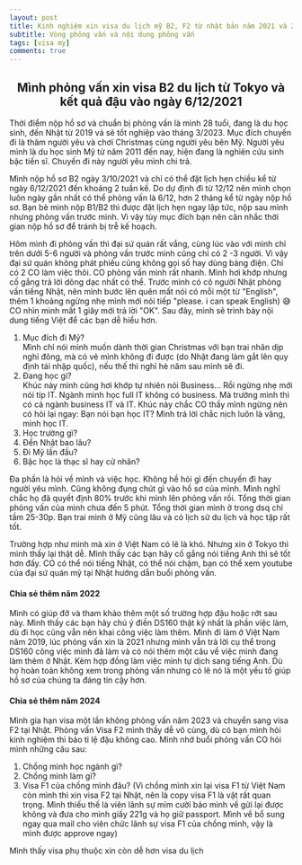 ```yaml
---
layout: post
title: Kinh nghiệm xin visa du lịch mỹ B2, F2 từ nhật bản năm 2021 và 2024 (Phần 2)
subtitle: Vòng phỏng vấn và nội dung phỏng vấn
tags: [visa my]
comments: true
---
```


<h2 align="center"> Mình phỏng vấn xin visa B2 du lịch từ Tokyo và kết quả đậu vào ngày 6/12/2021 </h2>

Thời điểm nộp hồ sơ và chuẩn bị phỏng vấn là mình 28 tuổi, đang là du học sinh, đến Nhật từ 2019 và sẽ tốt nghiệp vào tháng 3/2023. Mục đích chuyến đi là thăm người yêu và chơi Christmas cùng người yêu bên Mỹ. Người yêu mình là du học sinh Mỹ từ năm 2011 đến nay, hiện đang là nghiên cứu sinh bậc tiến sĩ. Chuyến đi này người yêu mình chi trả.

Mình nộp hồ sơ B2 ngày 3/10/2021 và chỉ có thể đặt lịch hẹn chiều kể từ ngày 6/12/2021 đến khoảng 2 tuần kế. Do dự định đi từ 12/12 nên mình chọn luôn ngày gần nhất có thể phỏng vấn là 6/12, hơn 2 tháng kể từ ngày nộp hồ sơ. Bạn bè mình nộp B1/B2 thì được đặt lịch hẹn ngay lập tức, nộp sau mình nhưng phỏng vấn trước mình. Vì vậy tùy mục đích bạn nên cân nhắc thời gian nộp hồ sơ để tránh bị trễ kế hoạch.

Hôm mình đi phỏng vấn thì đại sứ quán rất vắng, cùng lúc vào với mình chỉ trên dưới 5-6 người và phỏng vấn trước mình cũng chỉ có 2 -3 người. Vì vậy đại sứ quán không phát phiếu cũng không gọi số hay dùng bảng điện. Chỉ có 2 CO làm việc thôi. CO phỏng vấn mình rất nhanh. Mình hơi khớp nhưng cố gắng trả lời dõng dạc nhất có thể. Trước mình có cô người Nhật phỏng vấn tiếng Nhật, nên mình bước lên quên mất nói có mỗi một từ "English", thêm 1 khoảng ngừng nhẹ mình mới nói tiếp "please. i can speak English) 😅 CO nhìn mình mất 1 giây mới trả lời "OK". Sau đây, mình sẽ trình bày nội dung tiếng Việt để các bạn dễ hiểu hơn.
1. Mục đích đi Mỹ?  
Mình chỉ nói mình muốn dành thời gian Christmas với bạn trai nhân dịp nghỉ đông, mà có vẻ mình không đi được (do Nhật đang làm gắt lên quy định tái nhập quốc), nếu thế thì nghỉ hè năm sau mình sẽ đi.
2. Đang học gì?  
Khúc này mình cũng hơi khớp tự nhiên nói Business... Rồi ngừng nhẹ mới nói típ IT. Ngành mình học full IT không có business. Mà trường mình thì có cả ngành business IT và IT. Khúc này chắc CO thấy mình ngừng nên có hỏi lại ngay: Bạn nói bạn học IT? Mình trả lời chắc nịch luôn là vâng, mình học IT.
3. Học trường gì?
4. Đến Nhật bao lâu?
5. Đi Mỹ lần đầu?
6. Bậc học là thạc sĩ hay cử nhân?

Đa phần là hỏi về mình và việc học. Không hề hỏi gì đến chuyến đi hay người yêu mình. Cũng không đụng chút gì vào hồ sơ của mình. Mình nghĩ chắc họ đã quyết định 80% trước khi mình lên phỏng vấn rồi. Tổng thời gian phỏng vấn của mình chưa đến 5 phút. Tổng thời gian mình ở trong dsq chỉ tầm 25-30p. Bạn trai mình ở Mỹ cũng lâu và có lịch sử du lịch và học tập rất tốt. 

Trường hợp như mình mà xin ở Việt Nam có lẽ là khó. Nhưng xin ở Tokyo thì mình thấy lại thật dễ. Mình thấy các bạn hãy cố gắng nói tiếng Anh thì sẽ tốt hơn đấy. CO có thể nói tiếng Nhật, có thể nói chậm, bạn có thể xem youtube của đại sứ quán mỹ tại Nhật hướng dẫn buổi phỏng vấn. 

#### Chia sẻ thêm năm 2022 

Mình có giúp đỡ và tham khảo thêm một số trường hợp đậu hoặc rớt sau này. Mình thấy các bạn hãy chú ý điền DS160 thật kỹ nhất là phần việc làm, dù đi học cũng vẫn nên khai công việc làm thêm. Mình đi làm ở Việt Nam năm 2019, lúc phỏng vấn xin là 2021 nhưng mình vẫn trả lời cụ thể trong DS160 công việc mình đã làm và có nói thêm một câu về việc mình đang làm thêm ở Nhật. Kèm hợp đồng làm việc mình tự dịch sang tiếng Anh. Dù họ hoàn toàn không xem trong phỏng vấn nhưng có lẽ nó là một yếu tố giúp hồ sơ của chúng ta đáng tin cậy hơn. 

#### Chia sẻ thêm năm 2024

Mình gia hạn visa một lần không phỏng vấn năm 2023 và chuyển sang visa F2 tại Nhật. Phỏng vấn Visa F2 mình thấy dễ vô cùng, dù có bạn mình hỏi kinh nghiệm thì bảo tỉ lệ đậu không cao. Mình nhớ buổi phỏng vấn CO hỏi mình những câu sau:
1. Chồng mình học ngành gì?
2. Chồng mình làm gì?
3. Visa F1 của chồng mình đâu? (Vì chồng mình xin lại visa F1 từ Việt Nam còn mình thì xin visa F2 tại Nhật, nên là copy visa F1 là vật rất quan trọng. Mình thiếu thế là viên lãnh sự mỉm cười bảo mình về gửi lại được không và đưa cho mình giấy 221g và họ giữ passport. Mình về bổ sung ngay qua mail cho viên chức lãnh sự visa F1 của chồng mình, vậy là mình được approve ngay)

Mình thấy visa phụ thuộc xin còn dễ hơn visa du lịch 


